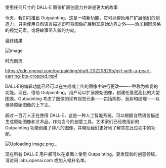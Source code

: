 使用任何尺寸的 DALL-E 图像扩展创造力并讲述更大的故事

今天，我们将推出 Outpainting，这是一项新功能，它可以帮助用户扩展他们的创造力，只需使用自然语言描述即可将图像扩展到其原始边界之外——添加相同风格的视觉元素，或将故事带入新的方向。

最终结果

![image](https://user-images.githubusercontent.com/13504729/216575160-eba9e1d5-d067-4bac-b7cf-e12dcc123889.png)

时光倒流

https://cdn.openai.com/outpainting/draft-20220829b/girl-with-a-pearl-earring-bts-cropped.mp4

DALL·E的编辑功能已经可以在生成或上传的图像中进行更改——一种称为修复的功能。现在，借助 Outpainting，用户可以扩展原始图像，创建任意宽高比的大型图像。Outpainting 考虑了图像的现有视觉元素——包括阴影、反射和纹理——以保持原始图像的上下文。

超过一百万人正在使用 DALL·E，这是一种人工智能系统，可以根据自然语言描述生成原始图像和艺术品，作为当今的创意工具。艺术家们已经使用新的 Outpainting 功能创建了非凡的图像，并帮助我们更好地了解其在此过程中的功能。

![Uploading image.png…]()

现在所有 DALL·E 用户都可以在桌面上使用 Outpainting。要发现新的创意领域，请访问 labs.openai.com 或加入候补名单。
